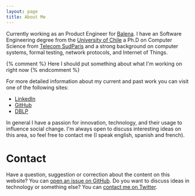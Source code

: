 ```yaml
---
layout: page
title: About Me
---
```


Currently working as an Product Engineer for [Balena](https://www.balena.io). I have an Software Engineering degree from the [University of Chile](http://www.dcc.uchile.cl) a Ph.D on Computer Science from [Telecom SudParis](http://telecom-sudparis.eu) and a strong background on computer systems, formal testing, network protocols, and Internet of Things.

{% comment %}
  Here I should put something about what I'm working on right now
{% endcomment %}

For more detailed information about my current and past work you can visit one of the following sites:

* [LinkedIn](https://cl.linkedin.com/in/flalanne)
* [GitHub](https://github.com/pipex)
* [DBLP](http://dblp.uni-trier.de/pers/hd/l/Lalanne:Felipe)

In general I have a passion for innovation, technology, and their usage to influence social change. I'm always open to discuss interesting ideas on this area, so feel free to contact me (I speak english, spanish and french).

# Contact

Have a question, suggestion or correction about the content on this website? You can [open an issue on GitHub](https://github.com/pipex.github.io/issues/new). Do you want to discuss ideas in technology or something else?
You can [contact me on Twitter](https://twitter.com/{{site.author.twitter}}).
